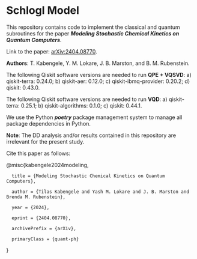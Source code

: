 # Schlogl Model
This repository contains code to implement the classical and quantum subroutines for the paper ***Modeling Stochastic Chemical Kinetics on Quantum Computers***.

Link to the paper: [arXiv:2404.08770](https://arxiv.org/abs/2404.08770).

**Authors**: T. Kabengele, Y. M. Lokare, J. B. Marston, and B. M. Rubenstein. 

The following Qiskit software versions are needed to run **QPE + VQSVD**: a) qiskit-terra: 0.24.0; b) qiskit-aer: 0.12.0; c) qiskit-ibmq-provider: 0.20.2; d) qiskit: 0.43.0.

The following Qiskit software versions are needed to run **VQD**: a) qiskit-terra: 0.25.1; b) qiskit-algorithms: 0.1.0; c) qiskit: 0.44.1. 

We use the Python ***poetry*** package management system to manage all package dependencies in Python. 

**Note**: The DD analysis and/or results contained in this repository are irrelevant for the present study. 

Cite this paper as follows: 

@misc{kabengele2024modeling,
      
      title = {Modeling Stochastic Chemical Kinetics on Quantum Computers}, 
      
      author = {Tilas Kabengele and Yash M. Lokare and J. B. Marston and Brenda M. Rubenstein},
      
      year = {2024},
      
      eprint = {2404.08770},
      
      archivePrefix = {arXiv},
      
      primaryClass = {quant-ph}

}
